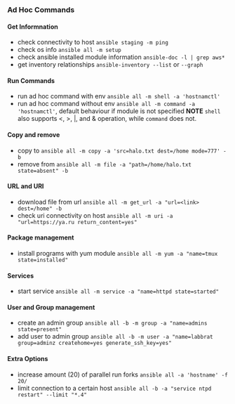 ### Ad Hoc Commands
#### Get Informnation
* check connectivity to host ```ansible staging -m ping```
* check os info ```ansible all -m setup```  
* check ansible installed module information ```ansible-doc -l | grep aws*```  
* get inventory relationships ```ansible-inventory --list``` or ```--graph```

#### Run Commands
* run ad hoc command with env ```ansible all -m shell -a 'hostnamctl'```
* run ad hoc command without env ```ansible all -m command -a 'hostnamctl'```, default behaviour if module is not specified
**NOTE** `shell` also supports <, >, |, and & operation, while `command` does not.

#### Copy and remove
* copy to ```ansible all -m copy -a 'src=halo.txt dest=/home mode=777' -b```
* remove from ```ansible all -m file -a "path=/home/halo.txt state=absent" -b```  

#### URL and URI
* download file from url ```ansible all -m get_url -a "url=<link> dest=/home" -b```  
* check uri connectivity on host ```ansible all -m uri -a "url=https://ya.ru return_content=yes"```  

#### Package management
* install programs with yum module ```ansible all -m yum -a "name=tmux state=installed"```  

#### Services
* start service ```ansible all -m service -a "name=httpd state=started"```  

#### User and Group management
* create an admin group ```ansible all -b -m group -a "name=admins state=present"```
* add user to admin group ```ansible all -b -m user -a "name=labbrat group=adminz createhome=yes generate_ssh_key=yes"```

#### Extra Options
* increase amount (20) of parallel run forks ```ansible all -a 'hostname' -f 20/```
* limit connection to a certain host ```ansible all -b -a "service ntpd restart" --limit "*.4"```

